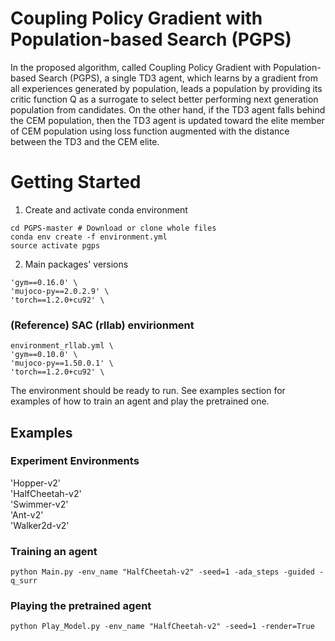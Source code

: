 # Coupling Policy Gradient with Population-based Search (PGPS)
In the proposed algorithm, called Coupling Policy Gradient with Population-based Search (PGPS), a single TD3 agent, 
which learns by a gradient from all experiences generated by population, leads a population by providing its critic function Q as a surrogate
to select better performing next generation population from candidates. On the other hand, if the TD3 agent falls behind the CEM population, 
then the TD3 agent is updated toward the elite member of CEM population using loss function augmented with the distance 
between the TD3 and the CEM elite.

# Getting Started

1. Create and activate conda environment
```
cd PGPS-master # Download or clone whole files
conda env create -f environment.yml
source activate pgps
```

2. Main packages' versions
```
'gym==0.16.0' \
'mujoco-py==2.0.2.9' \
'torch==1.2.0+cu92' \
```

### (Reference) SAC (rllab) envirionment
```
environment_rllab.yml \
'gym==0.10.0' \
'mujoco-py==1.50.0.1' \
'torch==1.2.0+cu92' \
```

The environment should be ready to run. See examples section for examples of how to train an agent and play the pretrained one.

## Examples

### Experiment Environments
'Hopper-v2' \
'HalfCheetah-v2' \
'Swimmer-v2' \
'Ant-v2' \
'Walker2d-v2' 

### Training an agent
```
python Main.py -env_name "HalfCheetah-v2" -seed=1 -ada_steps -guided -q_surr
```

### Playing the pretrained agent
```
python Play_Model.py -env_name "HalfCheetah-v2" -seed=1 -render=True
```

